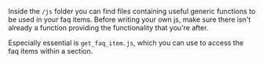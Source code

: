 Inside the `/js` folder you can find files containing useful generic functions to be used in your faq items. Before writing your own js, make sure there isn't already a function providing the functionality that you're after.

Especially essential is `get_faq_item.js`, which you can use to access the faq items within a section.
